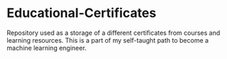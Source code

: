 # Educational-Certificates
 
Repository used as a storage of a different certificates from courses and learning resources.
This is a part of my self-taught path to become a machine learning engineer.
